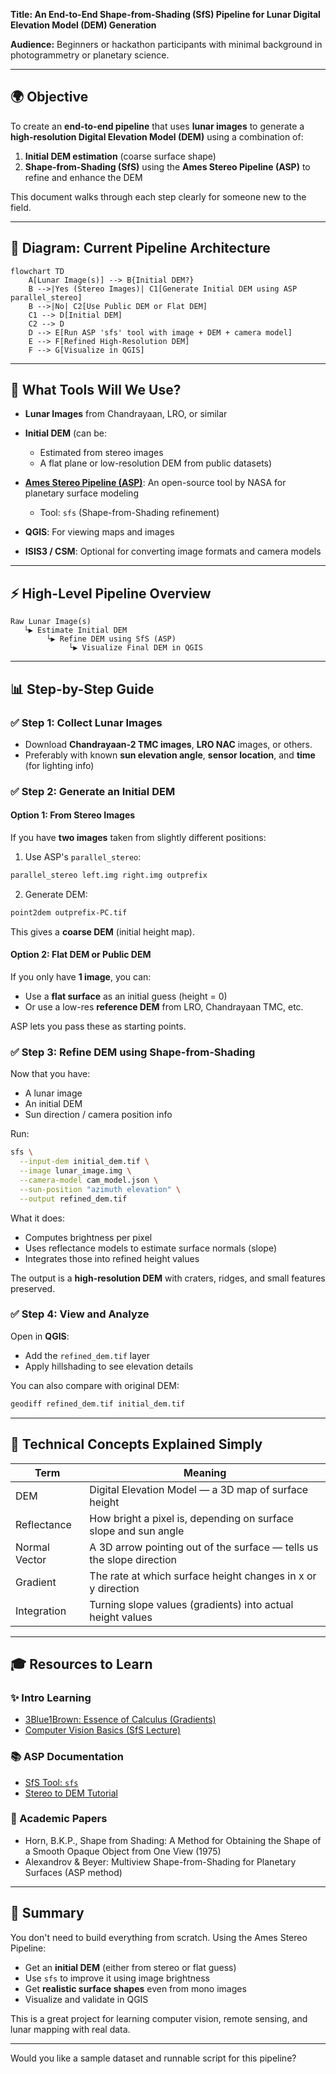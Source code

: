 **Title: An End-to-End Shape-from-Shading (SfS) Pipeline for Lunar Digital Elevation Model (DEM) Generation**

**Audience:** Beginners or hackathon participants with minimal background in photogrammetry or planetary science.

---

## 🌍 Objective

To create an **end-to-end pipeline** that uses **lunar images** to generate a **high-resolution Digital Elevation Model (DEM)** using a combination of:

1. **Initial DEM estimation** (coarse surface shape)
2. **Shape-from-Shading (SfS)** using the **Ames Stereo Pipeline (ASP)** to refine and enhance the DEM

This document walks through each step clearly for someone new to the field.

---

## 🎨 Diagram: Current Pipeline Architecture

```mermaid
flowchart TD
    A[Lunar Image(s)] --> B{Initial DEM?}
    B -->|Yes (Stereo Images)| C1[Generate Initial DEM using ASP parallel_stereo]
    B -->|No| C2[Use Public DEM or Flat DEM]
    C1 --> D[Initial DEM]
    C2 --> D
    D --> E[Run ASP 'sfs' tool with image + DEM + camera model]
    E --> F[Refined High-Resolution DEM]
    F --> G[Visualize in QGIS]
```

---

## 🌟 What Tools Will We Use?

* **Lunar Images** from Chandrayaan, LRO, or similar
* **Initial DEM** (can be:

  * Estimated from stereo images
  * A flat plane or low-resolution DEM from public datasets)
* **[Ames Stereo Pipeline (ASP)](https://stereopipeline.readthedocs.io/)**: An open-source tool by NASA for planetary surface modeling

  * Tool: `sfs` (Shape-from-Shading refinement)
* **QGIS**: For viewing maps and images
* **ISIS3 / CSM**: Optional for converting image formats and camera models

---

## ⚡ High-Level Pipeline Overview

```text
Raw Lunar Image(s)
   └▶ Estimate Initial DEM  
        └▶ Refine DEM using SfS (ASP)
             └▶ Visualize Final DEM in QGIS
```

---

## 📊 Step-by-Step Guide

### ✅ Step 1: Collect Lunar Images

* Download **Chandrayaan-2 TMC images**, **LRO NAC** images, or others.
* Preferably with known **sun elevation angle**, **sensor location**, and **time** (for lighting info)

### ✅ Step 2: Generate an Initial DEM

#### Option 1: From Stereo Images

If you have **two images** taken from slightly different positions:

1. Use ASP's `parallel_stereo`:

```bash
parallel_stereo left.img right.img outprefix
```

2. Generate DEM:

```bash
point2dem outprefix-PC.tif
```

This gives a **coarse DEM** (initial height map).

#### Option 2: Flat DEM or Public DEM

If you only have **1 image**, you can:

* Use a **flat surface** as an initial guess (height = 0)
* Or use a low-res **reference DEM** from LRO, Chandrayaan TMC, etc.

ASP lets you pass these as starting points.

### ✅ Step 3: Refine DEM using Shape-from-Shading

Now that you have:

* A lunar image
* An initial DEM
* Sun direction / camera position info

Run:

```bash
sfs \
  --input-dem initial_dem.tif \
  --image lunar_image.img \
  --camera-model cam_model.json \
  --sun-position "azimuth elevation" \
  --output refined_dem.tif
```

What it does:

* Computes brightness per pixel
* Uses reflectance models to estimate surface normals (slope)
* Integrates those into refined height values

The output is a **high-resolution DEM** with craters, ridges, and small features preserved.

### ✅ Step 4: View and Analyze

Open in **QGIS**:

* Add the `refined_dem.tif` layer
* Apply hillshading to see elevation details

You can also compare with original DEM:

```bash
geodiff refined_dem.tif initial_dem.tif
```

---

## 🔬 Technical Concepts Explained Simply

| Term          | Meaning                                                               |
| ------------- | --------------------------------------------------------------------- |
| DEM           | Digital Elevation Model — a 3D map of surface height                  |
| Reflectance   | How bright a pixel is, depending on surface slope and sun angle       |
| Normal Vector | A 3D arrow pointing out of the surface — tells us the slope direction |
| Gradient      | The rate at which surface height changes in x or y direction          |
| Integration   | Turning slope values (gradients) into actual height values            |

---

## 🎓 Resources to Learn

### ✨ Intro Learning

* [3Blue1Brown: Essence of Calculus (Gradients)](https://www.youtube.com/watch?v=9vKqVkMQHKk)
* [Computer Vision Basics (SfS Lecture)](https://www.youtube.com/watch?v=OyrGdI6R4j4)

### 📚 ASP Documentation

* [SfS Tool: `sfs`](https://stereopipeline.readthedocs.io/en/latest/sfs_usage.html)
* [Stereo to DEM Tutorial](https://stereopipeline.readthedocs.io/en/stable/tutorial.html)

### 📖 Academic Papers

* Horn, B.K.P., Shape from Shading: A Method for Obtaining the Shape of a Smooth Opaque Object from One View (1975)
* Alexandrov & Beyer: Multiview Shape-from-Shading for Planetary Surfaces (ASP method)

---

## 🚀 Summary

You don't need to build everything from scratch. Using the Ames Stereo Pipeline:

* Get an **initial DEM** (either from stereo or flat guess)
* Use `sfs` to improve it using image brightness
* Get **realistic surface shapes** even from mono images
* Visualize and validate in QGIS

This is a great project for learning computer vision, remote sensing, and lunar mapping with real data.

---

Would you like a sample dataset and runnable script for this pipeline?
